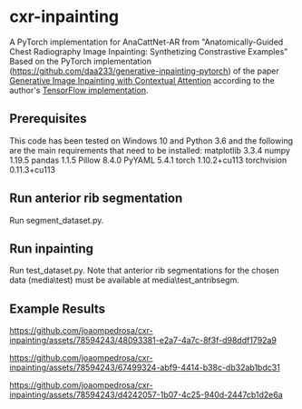# cxr-inpainting
A PyTorch implementation for AnaCattNet-AR from "Anatomically-Guided Chest Radiography Image Inpainting: Synthetizing Constrastive Examples"
Based on the PyTorch implementation (https://github.com/daa233/generative-inpainting-pytorch) of the paper [Generative Image Inpainting with Contextual Attention](https://arxiv.org/abs/1801.07892) according to the author's [TensorFlow implementation](https://github.com/JiahuiYu/generative_inpainting).

## Prerequisites
This code has been tested on Windows 10 and Python 3.6 and the following are the main requirements that need to be installed:
matplotlib          3.3.4
numpy               1.19.5
pandas              1.1.5
Pillow              8.4.0
PyYAML              5.4.1
torch               1.10.2+cu113
torchvision         0.11.3+cu113

## Run anterior rib segmentation
Run segment_dataset.py.

## Run inpainting
Run test_dataset.py. Note that anterior rib segmentations for the chosen data (media\\test) must be available at media\\test_antribsegm.

## Example Results
https://github.com/joaompedrosa/cxr-inpainting/assets/78594243/48093381-e2a7-4a7c-8f3f-d98ddf1792a9

https://github.com/joaompedrosa/cxr-inpainting/assets/78594243/67499324-abf9-4414-b38c-db32ab1bdc31

https://github.com/joaompedrosa/cxr-inpainting/assets/78594243/d4242057-1b07-4c25-940d-2447cb1d2e6a
